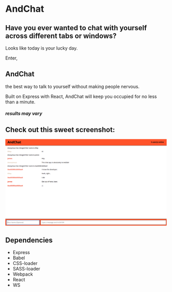 AndChat
=====================

## Have you ever wanted to chat with yourself across different tabs or windows?
Looks like today is your lucky day.

Enter,

## **AndChat**

the best way to talk to yourself without making people nervous.

Built on Express with React, AndChat will keep you occupied for no less than a minute.

##### *results may vary*

## Check out this **sweet** screenshot:
!["Cyber Bullying"](https://github.com/Rileygowan/react/blob/master/docs/Screen%20Shot%202017-11-02%20at%208.52.14%20PM.png?raw=true)

## Dependencies

- Express
- Babel
- CSS-loader
- SASS-loader
- Webpack
- React
- WS

